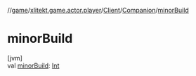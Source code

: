 //[game](../../../../index.md)/[xlitekt.game.actor.player](../../index.md)/[Client](../index.md)/[Companion](index.md)/[minorBuild](minor-build.md)

# minorBuild

[jvm]\
val [minorBuild](minor-build.md): [Int](https://kotlinlang.org/api/latest/jvm/stdlib/kotlin/-int/index.html)
